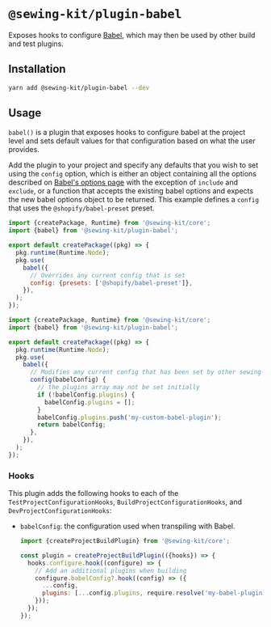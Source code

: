 # `@sewing-kit/plugin-babel`

Exposes hooks to configure [Babel](https://babeljs.io), which may then be used by other build and test plugins.

## Installation

```sh
yarn add @sewing-kit/plugin-babel --dev
```

## Usage

`babel()` is a plugin that exposes hooks to configure babel at the project level and sets default values for that configuration based on what the user provides.

Add the plugin to your project and specify any defaults that you wish to set using the `config` option, which is either an object containing all the options described on [Babel's options page](https://babeljs.io/docs/en/options) with the exception of `include` and `exclude`, or a function that accepts the existing babel options and expects the new babel options object to be returned. This example defines a `config` that uses the `@shopify/babel-preset` preset.

```js
import {createPackage, Runtime} from '@sewing-kit/core';
import {babel} from '@sewing-kit/plugin-babel';

export default createPackage((pkg) => {
  pkg.runtime(Runtime.Node);
  pkg.use(
    babel({
      // Overrides any current config that is set
      config: {presets: ['@shopify/babel-preset']},
    }),
  );
});
```

```js
import {createPackage, Runtime} from '@sewing-kit/core';
import {babel} from '@sewing-kit/plugin-babel';

export default createPackage((pkg) => {
  pkg.runtime(Runtime.Node);
  pkg.use(
    babel({
      // Modifies any current config that has been set by other sewing-kit plugins
      config(babelConfig) {
        // the plugins array may not be set initially
        if (!babelConfig.plugins) {
          babelConfig.plugins = [];
        }
        babelConfig.plugins.push('my-custom-babel-plugin');
        return babelConfig;
      },
    }),
  );
});
```

### Hooks

This plugin adds the following hooks to each of the `TestProjectConfigurationHooks`, `BuildProjectConfigurationHooks`, and `DevProjectConfigurationHooks`:

- `babelConfig`: the configuration used when transpiling with Babel.

  ```js
  import {createProjectBuildPlugin} from '@sewing-kit/core';

  const plugin = createProjectBuildPlugin(({hooks}) => {
    hooks.configure.hook((configure) => {
      // Add an additional plugins when building
      configure.babelConfig?.hook((config) => ({
        ...config,
        plugins: [...config.plugins, require.resolve('my-babel-plugin')],
      }));
    });
  });
  ```
